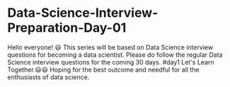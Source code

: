 # Data-Science-Interview-Preparation-Day-01
Hello everyone! 😃 This series will be based on Data Science interview questions for becoming a data scientist. Please do follow the regular Data Science interview questions for the coming 30 days. #day1 Let's Learn Together.😃😃 Hoping for the best outcome and needful for all the enthusiasts of data science.
